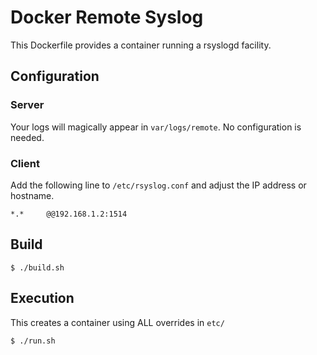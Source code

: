 # Docker Remote Syslog

This Dockerfile provides a container running a rsyslogd facility.

## Configuration

### Server

Your logs will magically appear in `var/logs/remote`. No configuration is needed.

### Client

Add the following line to `/etc/rsyslog.conf` and adjust the IP address or hostname.

```
*.*     @@192.168.1.2:1514
```

## Build

```
$ ./build.sh
```

## Execution

This creates a container using ALL overrides in `etc/`
```
$ ./run.sh
```
